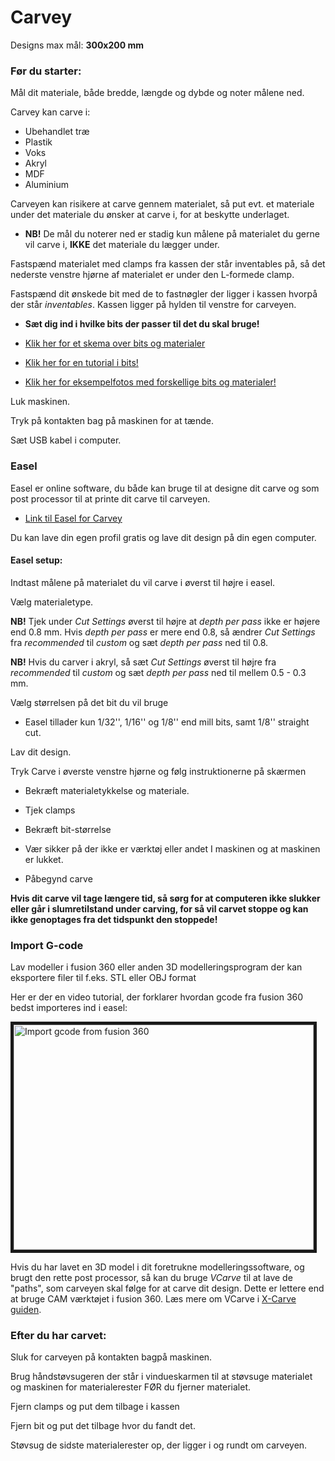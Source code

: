 # **Carvey**

Designs max mål: **300x200 mm**

### Før du starter:

Mål dit materiale, både bredde, længde og dybde og noter målene ned.

Carvey kan carve i:
- Ubehandlet træ
- Plastik
- Voks
- Akryl
- MDF
- Aluminium

Carveyen kan risikere at carve gennem materialet, så put evt. et materiale under det materiale du ønsker at
carve i, for at beskytte underlaget.

- **NB!** De mål du noterer ned er stadig kun målene på materialet du gerne vil carve i, **IKKE** det materiale du
lægger under.

Fastspænd materialet med clamps fra kassen der står inventables på, så det nederste
venstre hjørne af materialet er under den L-formede clamp.


Fastspænd dit ønskede bit med de to fastnøgler der ligger i kassen hvorpå der står
*inventables*. Kassen ligger på hylden til venstre for carveyen.
- **Sæt dig ind i hvilke bits der passer til det du skal bruge!**

- [Klik her for et skema over bits og materialer](https://inventables.zendesk.com/hc/en-us/articles/360021943493-Color-Coded-Bit-Chart-Choosing-the-Right-Bit?utm_source=Intercom&utm_medium=email%20XC%20Owner&utm_campaign=%3E%205%20carves%20bit%20poster%20download "Bit skema")
- [Klik her for en tutorial i bits!](https://inventables.desk.com/customer/portal/articles/2850808?b_id=9562&t=0 "Bits 101")
- [Klik her for eksempelfotos med forskellige bits og materialer!](https://inventables.desk.com/customer/portal/articles/2918214-bit-and-material-pairings---photos "Bit eksempelfotos")

Luk maskinen.

Tryk på kontakten bag på maskinen for at tænde.

Sæt USB kabel i computer.


### Easel

Easel er online software, du både kan bruge til at designe dit carve og som post
processor til at printe dit carve til carveyen.

- [Link til Easel for Carvey](http://easel.inventables.com/carvey "Easel Carvey")

Du kan lave din egen profil gratis og lave dit design på din egen computer.

#### Easel setup:

Indtast målene på materialet du vil carve i øverst til højre i easel.

Vælg materialetype.

**NB!** Tjek under *Cut Settings* øverst til højre at *depth per pass* ikke er højere end 0.8 mm. Hvis *depth per pass* er mere end 0.8, så ændrer *Cut Settings* fra *recommended* til *custom* og sæt *depth per pass* ned til 0.8.

**NB!** Hvis du carver i akryl, så sæt *Cut Settings* øverst til højre fra *recommended* til *custom* og sæt *depth per pass* ned til mellem 0.5 - 0.3 mm.

Vælg størrelsen på det bit du vil bruge
- Easel tillader kun 1/32'', 1/16'' og 1/8'' end mill bits, samt 1/8'' straight cut.

Lav dit design.

Tryk Carve i øverste venstre hjørne og følg instruktionerne på skærmen

- Bekræft materialetykkelse og materiale.

- Tjek clamps

- Bekræft bit-størrelse

- Vær sikker på der ikke er værktøj eller andet I maskinen og at maskinen er lukket.

- Påbegynd carve

**Hvis dit carve vil tage længere tid, så sørg for at computeren ikke slukker eller går i slumretilstand under carving, for så vil carvet stoppe og kan ikke genoptages fra det tidspunkt den stoppede!**


### Import G-code

Lav modeller i fusion 360 eller anden 3D modelleringsprogram der kan eksportere filer til f.eks. STL eller OBJ format

Her er der en video tutorial, der forklarer hvordan gcode fra fusion 360 bedst importeres ind i easel:

<a href="http://www.youtube.com/watch?feature=player_embedded&v=DFwXdnKzg2I
" target="_blank"><img src="http://img.youtube.com/vi/DFwXdnKzg2I/0.jpg"
alt="Import gcode from fusion 360" width="480" height="360" border="5" /></a>

Hvis du har lavet en 3D model i dit foretrukne modelleringssoftware, og brugt den rette post processor, så kan du bruge *VCarve* til at lave de "paths", som carveyen skal følge for at carve dit design. Dette er lettere end at bruge CAM værktøjet i fusion 360. Læs mere om VCarve i [X-Carve guiden](../master/X-Carve.md).


### Efter du har carvet:
Sluk for carveyen på kontakten bagpå maskinen.

Brug håndstøvsugeren der står i vindueskarmen til at støvsuge materialet og maskinen for
materialerester FØR du fjerner materialet.

Fjern clamps og put dem tilbage i kassen

Fjern bit og put det tilbage hvor du fandt det.

Støvsug de sidste materialerester op, der ligger i og rundt om carveyen.
